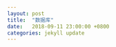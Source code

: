 ```yaml
---
layout: post
title:  "数据库"
date:   2018-09-11 23:00:00 +0800
categories: jekyll update
---
```

















